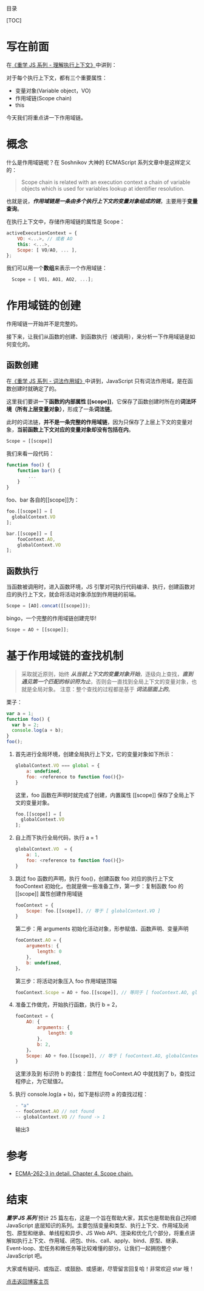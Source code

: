 目录

[TOC]

# 写在前面
在[《重学 JS 系列 - 理解执行上下文》](https://github.com/cxh0224/blog/issues/12)中讲到：

对于每个执行上下文，都有三个重要属性：
- 变量对象(Variable object，VO)
- 作用域链(Scope chain)
- this

今天我们将重点讲一下作用域链。


# 概念
什么是作用域链呢？在 Soshnikov 大神的 ECMAScript 系列文章中是这样定义的：

> Scope chain is related with an execution context a chain of variable objects which is used for variables lookup at identifier resolution.

也就是说，***作用域链是一条由多个执行上下文的变量对象组成的链***，主要用于**变量查询**。

在执行上下文中，存储作用域链的属性是 Scope：
```js
activeExecutionContext = {
    VO: <...>, // 或者 AO
    this: <...>,
    Scope: [ VO/AO, ... ],
};
```
我们可以用一个**数组**来表示一个作用域链：
```js
  Scope = [ VO1, AO1, AO2, ...];
```

# 作用域链的创建
作用域链一开始并不是完整的。

接下来，让我们从函数的创建、到函数执行（被调用），来分析一下作用域链是如何变化的。

## 函数创建
在[《重学 JS 系列 - 词法作用域》](https://github.com/cxh0224/blog/issues/8)中讲到，JavaScript 只有词法作用域，是在函数创建时就确定了的。

这里我们要讲一下**函数的内部属性 \[[scope]]**，它保存了函数创建时所在的**词法环境（所有上层变量对象）**，形成了一条**词法链**。

此时的词法链，**并不是一条完整的作用域链**，因为只保存了上层上下文的变量对象，**当前函数上下文对应的变量对象却没有包括在内**。
```js
Scope = [[scope]]
```

我们来看一段代码：
```js
function foo() {
    function bar() {
        ...
    }
}
```
foo、bar 各自的[[scope]]为：
```js
foo.[[scope]] = [
  globalContext.VO
];

bar.[[scope]] = [
    fooContext.AO,
    globalContext.VO
];
```

## 函数执行
当函数被调用时，进入函数环境，JS 引擎对可执行代码编译、执行，创建函数对应的执行上下文，就会将活动对象添加到作用链的前端。
```js
Scope = [AO].concat([[scope]]);
```


bingo，一个完整的作用域链创建完毕!
```js 
Scope = AO + [[scope]];
```


# 基于作用域链的查找机制
> 采取就近原则，始终 ***从当前上下文的变量对象开始***，逐级向上查找，***直到遇见第一个匹配的标识符为止***，否则会一直找到全局上下文的变量对象，也就是全局对象。
注意：整个查找的过程都是基于 ***词法层面上的***。


栗子：
```js
var a = 1;
function foo() {
  var b = 2;
  console.log(a + b); 
}
foo();
```
1. 首先进行全局环境，创建全局执行上下文，它的变量对象如下所示：
    ```js
    globalContext.VO === global = {
        a: undefined,
        foo: <reference to function foo(){}>
    }
    ```
    这里，foo 函数在声明时就完成了创建，内置属性 \[[scope]] 保存了全局上下文的变量对象。
    ```js
    foo.[[scope]] = [
      globalContext.VO
    ];
    ```
2. 自上而下执行全局代码，执行 a = 1
    ```js
    globalContext.VO  = {
        a: 1,
        foo: <reference to function foo(){}>
    }
    ```

3. 跳过 foo 函数的声明，执行 foo()，创建函数 foo 对应的执行上下文
    fooContext 初始化，也就是做一些准备工作，第一步：复制函数 foo 的 \[[scope]] 属性创建作用域链
    ```js
    fooContext = {
        Scope: foo.[[scope]], // 等于 [ globalContext.VO ]
    }

    ```
    第二步：用 arguments 初始化活动对象，形参赋值、函数声明、变量声明

    ```js
    fooContext.AO = {
        arguments: {
            length: 0
        },
        b: undefined,
    }，
    ```
    第三步：将活动对象压入 foo 作用域链顶端
    ```js
    fooContext.Scope = AO + foo.[[scope]], // 等同于 [ fooContext.AO, globalContext.VO ]
    ```

4. 准备工作做完，开始执行函数，执行 b = 2，
    ```js
    fooContext = {
        AO: {
            arguments: {
                length: 0
            },
            b: 2,
        }，
        Scope: AO + foo.[[scope]], // 等于 [ fooContext.AO, globalContext.VO ]
    }
    ```
    这里涉及到 标识符 b 的查找：显然在 fooContext.AO 中就找到了 b，查找过程停止，为它赋值2。

5. 执行 console.log(a + b)，如下是标识符 a 的查找过程：
    ```js
    - "a"
    -- fooContext.AO // not found
    -- globalContext.VO // found -> 1
    ```
    输出3


# 参考
- [ECMA-262-3 in detail. Chapter 4. Scope chain.](http://dmitrysoshnikov.com/ecmascript/chapter-4-scope-chain/)



# 结束
***重学 JS 系列*** 预计 25 篇左右，这是一个旨在帮助大家，其实也是帮助我自己捋顺 JavaScript 底层知识的系列。主要包括变量和类型、执行上下文、作用域及闭包、原型和继承、单线程和异步、JS Web API、渲染和优化几个部分，将重点讲解如执行上下文、作用域、闭包、this、call、apply、bind、原型、继承、Event-loop、宏任务和微任务等比较难懂的部分。让我们一起拥抱整个 JavaScript 吧。

大家或有疑问、或指正、或鼓励、或感谢，尽管留言回复哈！非常欢迎 star 哦！

[点击返回博客主页](https://github.com/chenchen0224/webfrontend-space)
